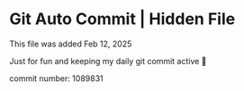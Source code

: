 # Git Auto Commit | Hidden File

This file was added Feb 12, 2025

Just for fun and keeping my daily git commit active 🤪

commit number: 1089831
